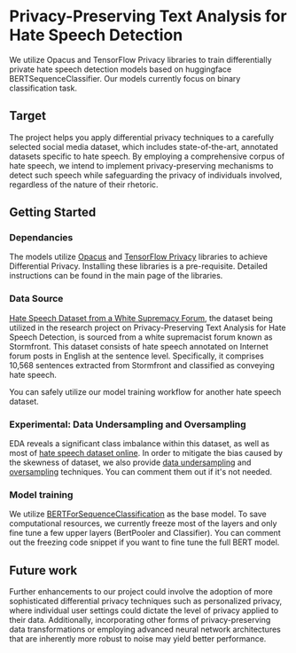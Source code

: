 # Privacy-Preserving Text Analysis for Hate Speech Detection
We utilize Opacus and TensorFlow Privacy libraries to train differentially private hate speech detection models based on huggingface BERTSequenceClassifier. Our models currently focus on binary classification task.
## Target
The project helps you apply differential privacy techniques to a carefully selected social media dataset, which includes state-of-the-art, annotated datasets specific to hate speech. 
By employing a comprehensive corpus of hate speech, we intend to implement privacy-preserving mechanisms to detect such speech while safeguarding the privacy of individuals involved, 
regardless of the nature of their rhetoric.
## Getting Started
### Dependancies
The models utilize [Opacus](https://github.com/pytorch/opacus) and [TensorFlow Privacy](https://github.com/tensorflow/privacy) libraries to achieve Differential Privacy. Installing these libraries is a pre-requisite. 
Detailed instructions can be found in the main page of the libraries.
### Data Source
[Hate Speech Dataset from a White Supremacy Forum](https://github.com/Vicomtech/hate-speech-dataset), the dataset being utilized in the research project on Privacy-Preserving Text Analysis for Hate Speech Detection, 
is sourced from a white supremacist forum known as Stormfront. 
This dataset consists of hate speech annotated on Internet forum posts in English at the sentence level. 
Specifically, it comprises 10,568 sentences extracted from Stormfront and classified as conveying hate speech.

You can safely utilize our model training workflow for another hate speech dataset.
### Experimental: Data Undersampling and Oversampling
EDA reveals a significant class imbalance within this dataset, as well as most of [hate speech dataset online](https://hatespeechdata.com/). In order to mitigate the bias caused by the skewness 
of dataset, we also provide [data undersampling](https://imbalanced-learn.org/stable/references/generated/imblearn.under_sampling.RandomUnderSampler.html) and [oversampling](https://github.com/makcedward/nlpaug) 
techniques. You can comment them out if it's not needed.
### Model training
We utilize [BERTForSequenceClassification](https://huggingface.co/docs/transformers/en/model_doc/bert#transformers.BertForSequenceClassification) as the base model. To save computational resources, we currently freeze most of the layers and only fine tune a few upper layers (BertPooler and Classifier).
You can comment out the freezing code snippet if you want to fine tune the full BERT model.
## Future work
Further enhancements to our project could involve the adoption of more sophisticated differential privacy techniques such as personalized privacy, 
where individual user settings could dictate the level of privacy applied to their data. 
Additionally, incorporating other forms of privacy-preserving data transformations or employing advanced neural network architectures that are inherently more robust to
noise may yield better performance.

